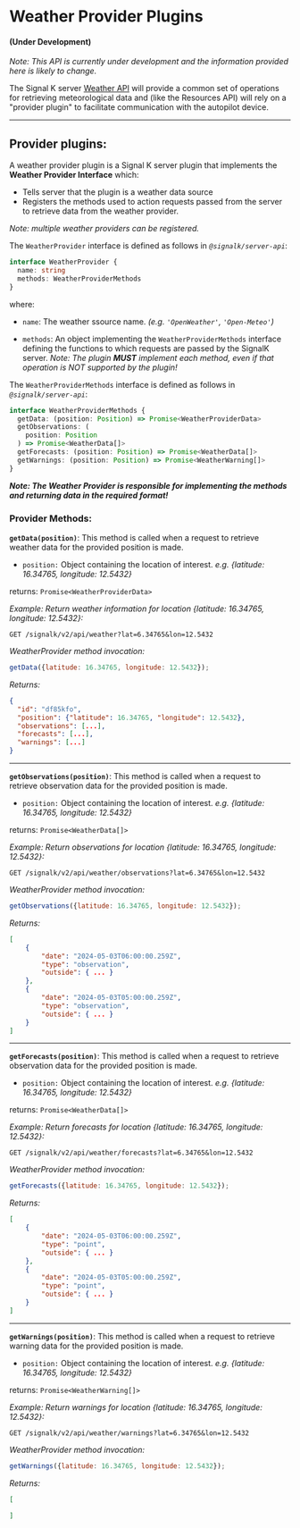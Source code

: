 # Weather Provider Plugins

#### (Under Development)

_Note: This API is currently under development and the information provided here is likely to change._


The Signal K server [Weather API](../rest-api/autopilot_api.md) will provide a common set of operations for retrieving meteorological data and (like the Resources API) will rely on a "provider plugin" to facilitate communication with the autopilot device.

---

## Provider plugins:

A weather provider plugin is a Signal K server plugin that implements the **Weather Provider Interface** which:
- Tells server that the plugin is a weather data source
- Registers the methods used to action requests passed from the server to retrieve data from the weather provider.

_Note: multiple weather providers can be registered._

The `WeatherProvider` interface is defined as follows in _`@signalk/server-api`_:

```typescript
interface WeatherProvider {
  name: string
  methods: WeatherProviderMethods
}
```
where:

- `name`: The weather ssource name. _(e.g. `'OpenWeather'`, `'Open-Meteo'`)_ 

- `methods`: An object implementing the `WeatherProviderMethods` interface defining the functions to which requests are passed by the SignalK server. _Note: The plugin __MUST__ implement each method, even if that operation is NOT supported by the plugin!_

The `WeatherProviderMethods` interface is defined as follows in _`@signalk/server-api`_:

```typescript
interface WeatherProviderMethods {
  getData: (position: Position) => Promise<WeatherProviderData>
  getObservations: (
    position: Position
  ) => Promise<WeatherData[]>
  getForecasts: (position: Position) => Promise<WeatherData[]>
  getWarnings: (position: Position) => Promise<WeatherWarning[]>
}
```

_**Note: The Weather Provider is responsible for implementing the methods and returning data in the required format!**_



### Provider Methods:

**`getData(position)`**: This method is called when a request to retrieve weather data for the provided position is made.


- `position:` Object containing the location of interest. _e.g. {latitude: 16.34765, longitude: 12.5432}_

returns: `Promise<WeatherProviderData>`

_Example: Return weather information for location {latitude: 16.34765, longitude: 12.5432}:_ 
```
GET /signalk/v2/api/weather?lat=6.34765&lon=12.5432
```
_WeatherProvider method invocation:_
```javascript
getData({latitude: 16.34765, longitude: 12.5432});
```

_Returns:_
```JSON
{
  "id": "df85kfo",
  "position": {"latitude": 16.34765, "longitude": 12.5432},
  "observations": [...],
  "forecasts": [...],
  "warnings": [...]
}
```

---

**`getObservations(position)`**: This method is called when a request to retrieve observation data for the provided position is made.


- `position:` Object containing the location of interest. _e.g. {latitude: 16.34765, longitude: 12.5432}_


returns: `Promise<WeatherData[]>`


_Example: Return observations for location {latitude: 16.34765, longitude: 12.5432}:_ 
```
GET /signalk/v2/api/weather/observations?lat=6.34765&lon=12.5432
```

_WeatherProvider method invocation:_
```javascript
getObservations({latitude: 16.34765, longitude: 12.5432});
```

_Returns:_
```JSON
[
    {
        "date": "2024-05-03T06:00:00.259Z",
        "type": "observation",
        "outside": { ... }
    },
    {
        "date": "2024-05-03T05:00:00.259Z",
        "type": "observation",
        "outside": { ... }
    }
]
```

---

**`getForecasts(position)`**: This method is called when a request to retrieve observation data for the provided position is made.


- `position:` Object containing the location of interest. _e.g. {latitude: 16.34765, longitude: 12.5432}_

returns: `Promise<WeatherData[]>`


_Example: Return forecasts for location {latitude: 16.34765, longitude: 12.5432}:_ 
```
GET /signalk/v2/api/weather/forecasts?lat=6.34765&lon=12.5432
```

_WeatherProvider method invocation:_
```javascript
getForecasts({latitude: 16.34765, longitude: 12.5432});
```

_Returns:_
```JSON
[
    {
        "date": "2024-05-03T06:00:00.259Z",
        "type": "point",
        "outside": { ... }
    },
    {
        "date": "2024-05-03T05:00:00.259Z",
        "type": "point",
        "outside": { ... }
    }
]
```

---

**`getWarnings(position)`**: This method is called when a request to retrieve warning data for the provided position is made.

- `position:` Object containing the location of interest. _e.g. {latitude: 16.34765, longitude: 12.5432}_

returns: `Promise<WeatherWarning[]>`


_Example: Return warnings for location {latitude: 16.34765, longitude: 12.5432}:_ 
```
GET /signalk/v2/api/weather/warnings?lat=6.34765&lon=12.5432
```
_WeatherProvider method invocation:_
```javascript
getWarnings({latitude: 16.34765, longitude: 12.5432});
```

_Returns:_
```JSON
[
    
]
```
